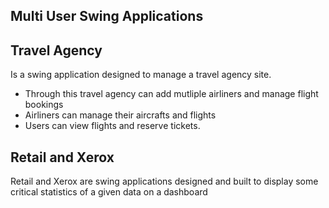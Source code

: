 ## Multi User Swing Applications

## Travel Agency

Is a swing application designed to manage a travel agency site. 

- Through this travel agency can add mutliple airliners and  manage flight bookings
- Airliners can manage their aircrafts and flights
- Users can view flights and reserve tickets.

## Retail and Xerox

Retail and Xerox are swing applications designed and built to display some critical statistics of a given data on a dashboard